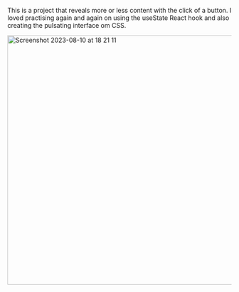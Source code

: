 This is a project that reveals more or less content with the click of a button. I loved practising again and again on using the useState React hook and also creating the pulsating interface om CSS.

<img width="560" alt="Screenshot 2023-08-10 at 18 21 11" src="https://github.com/Thaleia/React-hidden-text-with-useState/assets/42918656/5be54903-01f7-4f31-8ce2-637ce6befabd">
